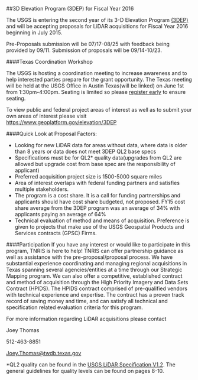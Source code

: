 ##3D Elevation Program (3DEP) for Fiscal Year 2016

The USGS is entering the second year of its 3-D Elevation Program [(3DEP)](http://nationalmap.gov/3DEP/) and will be accepting proposals for LiDAR acquisitions for Fiscal Year 2016 beginning in July 2015.

Pre-Proposals submission will be 07/17-08/25 with feedback being provided by 09/11. Submission of proposals will be 09/14-10/23. 

####Texas Coordination Workshop

The USGS is hosting a coordination meeting to increase awareness and to help interested parties prepare for the grant opportunity. The Texas meeting will be held at the USGS Office in Austin Texas(will be linked) on June 1st from 1:30pm-4:00pm. 
Seating is limited so please [register early](http://goo.gl/forms/xyvQqEWjDG) to ensure seating. 

To view public and federal project areas of interest as well as to submit your own areas of interest please visit https://www.geoplatform.gov/elevation/3DEP

####Quick Look at Proposal Factors:
 - Looking for new LiDAR data for areas without data, where data is older than 8 years  or data does not meet 3DEP QL2 base specs
 - Specifications must be for QL2* quality data(upgrades from QL2 are allowed but upgrade cost from base spec are the responsibility of applicant)
 - Preferred  acquisition project size is 1500-5000 square miles
 - Area of interest overlaps with federal funding partners and satisfies multiple stakeholders.
 - The program is a cost share.  It is a call for funding partnerships and applicants should have cost share budgeted, not proposed.  FY15 cost share average from the 3DEP program  was  an average of 34%  with applicants paying an average of  64% 
 - Technical evaluation of method and means of acquisition. Preference is given to projects that make use of the USGS Geospatial Products and Services contracts (GPSC) Firms.

####Participation
If you have any interest or would like to participate in this program, TNRIS is here to help! TNRIS can offer partnership guidance as well as assistance with the pre-proposal/proposal process. We have substantial experience coordinating and managing regional acquisitions in Texas spanning several agencies/entities at a time through our Strategic Mapping program. We can also offer a competitive, established contract and method of acquisition through the High Priority Imagery and Data Sets Contract (HPIDS). The HPIDS contract comprised of pre-qualified vendors with technical experience and expertise. The contract has a proven track record of saving money and time, and can satisfy all technical and specification related evaluation criteria for this program.  

For more information regarding LiDAR acquisitions please contact 

Joey Thomas

512-463-8851

Joey.Thomas@twdb.texas.gov


*QL2 quality can be found in the [USGS LiDAR Specification V1.2](http://pubs.usgs.gov/tm/11b4/pdf/tm11-B4.pdf).  The general guidelines for quality levels can be found on pages 8-10. 
